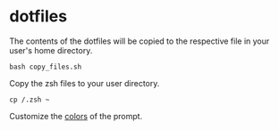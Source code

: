 dotfiles
========

The contents of the dotfiles will be copied to the respective file in your user's home directory.

    bash copy_files.sh


Copy the zsh files to your user directory.

    cp /.zsh ~

Customize the [colors](https://jonasjacek.github.io/colors/) of the prompt.
